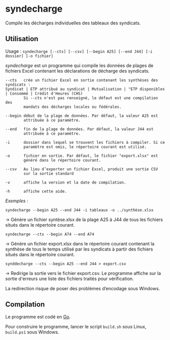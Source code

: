 # syndecharge

Compile les décharges individuelles des tableaux des syndicats.



## Utilisation

Usage : `syndecharge [--cts] [--csv] [--begin A25] [--end J44] [-i dossier] [-o fichier]`
		
*syndecharge* est un programme qui compile les données de plages de fichiers
Excel contenant les déclarations de décharge des syndicats.
	

	--cts	crée un fichier Excel en sortie contenant les synthèses des syndicats :
	Syndicat | ETP attribué au syndicat | Mutualisation | "ETP disponibles | Consommé | Crédit d'Heures (CHS)
			Si --cts n'est pas renseigné, le défaut est une compilation des
			mandats des décharges locales ou fédérales.
		
	--begin	début de la plage de données. Par défaut, la valeur A25 est
			attribuée à ce paramètre.
		
	--end	fin de la plage de données. Par défaut, la valeur J44 est
			attribuée à ce paramètre.
		
	-i		dossier dans lequel se trouvent les fichiers à compiler. Si ce
			paramètre est omis, le répertoire courant est utilisé.
		
	-o		fichier en sortie. Par défaut, le fichier "export.xlsx" est
			généré dans le répertoire courant.
			
	--csv	Au lieu d’exporter un fichier Excel, produit une sortie CSV
			sur la sortie standard
		
	-v		affiche la version et la date de compilation.
	
	-h		affiche cette aide.



*Exemples :*
	

	syndecharge --begin A25 --end J44 -i tableaux -o ../synthèse.xlsx

→ Génère un fichier syntèse.xlsx de la plage A25 à J44 de tous les fichiers
		situés dans le répertoire courant.
	
	syndecharge --cts --begin A74 --end A74

→ Génère un fichier export.xlsx dans le répertoire courant contenant la
synthèse de tous le temps utilisé par les syndicats à partir des fichiers
situés dans le répertoire courant.

	synddecharge --cts --begin A25 --end J44 > export.csv

→ Redirige la sortie vers le fichier export.csv. Le programme affiche sur la sortie d'erreurs une liste des fichiers traités pour vérification.

La redirection risque de poser des problèmes d’encodage sous Windows.

## Compilation

Le programme est codé en [Go](https://golang.org/dl/).

Pour construire le programme, lancer le script `build.sh` sous Linux, `build.ps1` sous Windows.